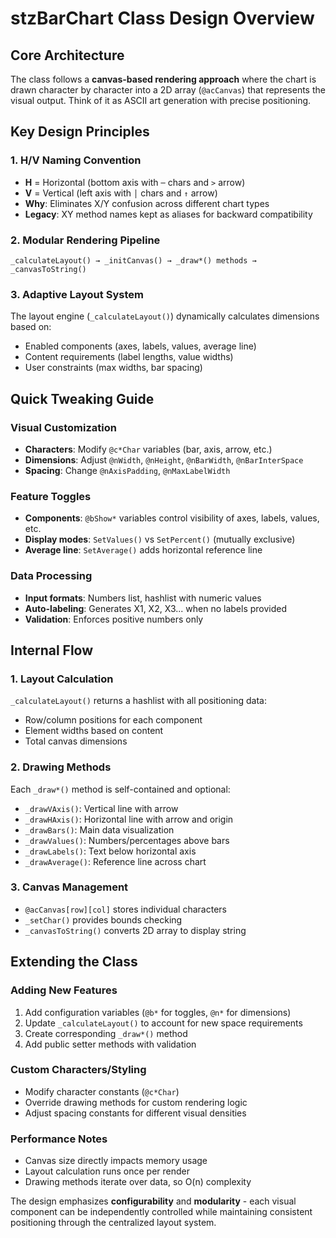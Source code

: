 # stzBarChart Class Design Overview

## Core Architecture
The class follows a **canvas-based rendering approach** where the chart is drawn character by character into a 2D array (`@acCanvas`) that represents the visual output. Think of it as ASCII art generation with precise positioning.

## Key Design Principles

### 1. H/V Naming Convention
- **H** = Horizontal (bottom axis with `─` chars and `>` arrow)  
- **V** = Vertical (left axis with `│` chars and `↑` arrow)
- **Why**: Eliminates X/Y confusion across different chart types
- **Legacy**: XY method names kept as aliases for backward compatibility

### 2. Modular Rendering Pipeline
```
_calculateLayout() → _initCanvas() → _draw*() methods → _canvasToString()
```

### 3. Adaptive Layout System
The layout engine (`_calculateLayout()`) dynamically calculates dimensions based on:
- Enabled components (axes, labels, values, average line)
- Content requirements (label lengths, value widths)
- User constraints (max widths, bar spacing)

## Quick Tweaking Guide

### Visual Customization
- **Characters**: Modify `@c*Char` variables (bar, axis, arrow, etc.)
- **Dimensions**: Adjust `@nWidth`, `@nHeight`, `@nBarWidth`, `@nBarInterSpace`
- **Spacing**: Change `@nAxisPadding`, `@nMaxLabelWidth`

### Feature Toggles
- **Components**: `@bShow*` variables control visibility of axes, labels, values, etc.
- **Display modes**: `SetValues()` vs `SetPercent()` (mutually exclusive)
- **Average line**: `SetAverage()` adds horizontal reference line

### Data Processing
- **Input formats**: Numbers list, hashlist with numeric values
- **Auto-labeling**: Generates X1, X2, X3... when no labels provided
- **Validation**: Enforces positive numbers only

## Internal Flow

### 1. Layout Calculation
`_calculateLayout()` returns a hashlist with all positioning data:
- Row/column positions for each component
- Element widths based on content
- Total canvas dimensions

### 2. Drawing Methods
Each `_draw*()` method is self-contained and optional:
- `_drawVAxis()`: Vertical line with arrow
- `_drawHAxis()`: Horizontal line with arrow and origin
- `_drawBars()`: Main data visualization
- `_drawValues()`: Numbers/percentages above bars
- `_drawLabels()`: Text below horizontal axis
- `_drawAverage()`: Reference line across chart

### 3. Canvas Management
- `@acCanvas[row][col]` stores individual characters
- `_setChar()` provides bounds checking
- `_canvasToString()` converts 2D array to display string

## Extending the Class

### Adding New Features
1. Add configuration variables (`@b*` for toggles, `@n*` for dimensions)
2. Update `_calculateLayout()` to account for new space requirements
3. Create corresponding `_draw*()` method
4. Add public setter methods with validation

### Custom Characters/Styling
- Modify character constants (`@c*Char`)
- Override drawing methods for custom rendering logic
- Adjust spacing constants for different visual densities

### Performance Notes
- Canvas size directly impacts memory usage
- Layout calculation runs once per render
- Drawing methods iterate over data, so O(n) complexity

The design emphasizes **configurability** and **modularity** - each visual component can be independently controlled while maintaining consistent positioning through the centralized layout system.